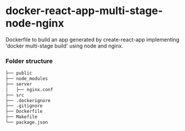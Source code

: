 # docker-react-app-multi-stage-node-nginx
Dockerfile to build an app generated by create-react-app implementing 'docker multi-stage build' using node and nginx.

### Folder structure

```bash
├── public
├── node_modules
├── server
│   ├── nginx.conf
├── src
├── .dockerignore
├── .gitignore
├── Dockerfile
├── Makefile
└── package.json
```
